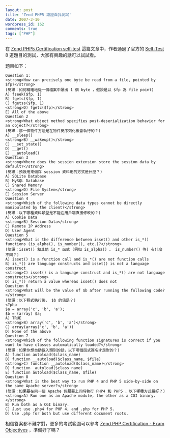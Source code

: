 ```yaml
---
layout: post
title: 'Zend PHP5 認證自我測試'
date: 2007-3-10
wordpress_id: 162
comments: true
tags: ["PHP"]
---
```


在 [Zend PHP5 Certification self-test](http://blog.agoraproduction.com/index.php?/archives/23-Zend-PHP5-Certification-self-test.html) 這篇文章中，作者通過了官方的 [Self-Test](http://www.zend.com/store/education/certification/self-test.php)  8 道題目的測試，大家有興趣的話可以試試看。 

<!--more-->

題目如下： 

```
Question 1:
<strong>How can precisely one byte be read from a file, pointed by $fp?</strong>
(簡譯：如何精確地從一個檔案中讀出 1 個 byte ，假設是以 $fp 為 file point)
A) fseek($fp, 1)
B) fgets($fp, 1)
C) fgetss($fp, 1)
<strong>D) fgetc($fp)</strong>
E) All of the above
Question 2
<strong>What object method specifies post-deserialization behavior for an object?</strong>
(簡譯：那一個物件方法是在物件反序列化後會執行的？)
A) __sleep()
<strong>B) __wakeup()</strong>
C) __set_state()
D) __get()
E) __autoload()
Question 3
<strong>Where does the session extension store the session data by default?</strong>
(簡譯：預設用來儲存 session 資料用的方式是什麼？)
A) SQLite Database
B) MySQL Database
C) Shared Memory
<strong>D) File System</strong>
E) Session Server
Question 4
<strong>Which of the following data types cannot be directly manipulated by the client?</strong>
(簡譯：以下哪種資料類型是不能在用戶端直接修改的？)
A) Cookie Data
<strong>B) Session Data</strong>
C) Remote IP Address
D) User Agent
Question 5
<strong>What is the difference between isset() and other is_*() functions (is_alpha(), is_number(), etc.)?</strong>
(簡譯：isset() 和其他 is_* 函式 (例如 is_alpha() 、 is_number() 等) 有什麼不同？)
A) isset() is a function call and is_*() are not function calls
B) is_*() are language constructs and isset() is not a language construct
<strong>C) isset() is a language construct and is_*() are not language constructs</strong>
D) is_*() return a value whereas isset() does not
Question 6
<strong>What will be the value of $b after running the following code?</strong>
(簡譯：以下程式執行後， $b 的值是？)
<?php
$a = array('c', 'b', 'a');
$b = (array) $a;
A) TRUE
<strong>B) array('c', 'b', 'a')</strong>
C) array(array('c', 'b', 'a'))
D) None of the above
Question 7
<strong>Which of the following function signatures is correct if you want to have classes automatically loaded?</strong>
(簡譯：如果你想自動載入類別的話，以下哪個函式簽名才是對的？)
A) function autoload($class_name)
B) function __autoload($class_name, $file)
<strong>C) function __autoload($class_name)</strong>
D) function _autoload($class_name)
E) function autoload($class_name, $file)
Question 8
<strong>What is the best way to run PHP 4 and PHP 5 side-by-side on the same Apache server?</strong>
(簡譯：如果要在同一個 Apache 伺服器上同時執行 PHP4 和 PHP5 ，以下哪種方式最好？)
<strong>A) Run one as an Apache module, the other as a CGI binary.</strong>
B) Run both as a CGI binary.
C) Just use .php4 for PHP 4, and .php for PHP 5.
D) Use .php for both but use different document roots.

```

相信答案都不難才對，更多的考試範圍可以參考 [Zend PHP Certification - Exam Objectives](http://www.zend.com/education/zend_php_certification/exam_objectives) ，準備好了嗎？ 

